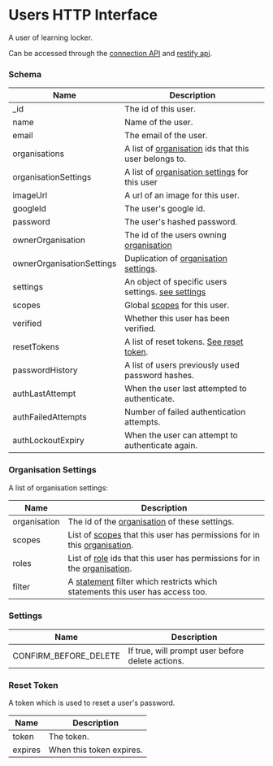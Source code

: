 ---
---

# Users HTTP Interface

A user of learning locker.

Can be accessed through the [connection API](/http-connection) and [restify api](/http-models).

### Schema

Name | Description
--- | ---
_id | The id of this user.
name | Name of the user.
email | The email of the user.
organisations | A list of [organisation](/http-organisations#schema) ids that this user belongs to.
organisationSettings | A list of [organisation settings](#organisation-settings) for this user
imageUrl | A url of an image for this user. 
googleId | The user's google id.
password | The user's hashed password.
ownerOrganisation | The id of the users owning [organisation](/http-organisations#schema)
ownerOrganisationSettings | Duplication of [organisation settings](/http-organisations#schema).
settings | An object of specific users settings. [see settings](#settings)
scopes | Global [scopes](/http-roles#scopes) for this user.
verified | Whether this user has been verified.
resetTokens | A list of reset tokens. [See reset token](#reset-token).
passwordHistory | A list of users previously used password hashes.
authLastAttempt | When the user last attempted to authenticate.
authFailedAttempts | Number of failed authentication attempts.
authLockoutExpiry | When the user can attempt to authenticate again.

### Organisation Settings

A list of organisation settings:

Name | Description
--- | ---
organisation | The id of the [organisation](organisations#schema) of these settings.
scopes | List of [scopes](/http-roles#scopes) that this user has permissions for in this [organisation](organisations#schema).
roles | List of [role](/http-roles#schema) ids that this user has permissions for in the [organisation](organisations#schema).
filter | A [statement](/http-statements#schema) filter which restricts which statements this user has access too.

### Settings

Name | Description
--- | ---
CONFIRM_BEFORE_DELETE | If true, will prompt user before delete actions.

### Reset Token

A token which is used to reset a user's password.

Name | Description
--- | ---
token | The token.
expires | When this token expires.
